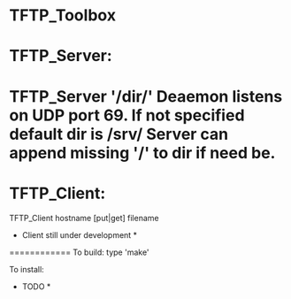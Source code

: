 TFTP_Toolbox
============

TFTP_Server:
============

TFTP_Server '/dir/'
Deaemon listens on UDP port 69.
If not specified default dir is /srv/
Server can append missing '/' to dir if need be.
============

TFTP_Client:
============
TFTP_Client hostname [put|get] filename
* Client still under development *

============
To build:
type 'make'

To install:
* TODO *

